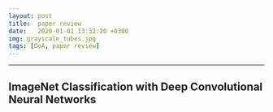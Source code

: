 ```yaml
---
layout: post
title:  paper review
date:   2020-01-01 13:32:20 +0300
img: grayscale_tubes.jpg
tags: [DoA, paper review]
---
```


---

## ImageNet Classification with Deep Convolutional Neural Networks
